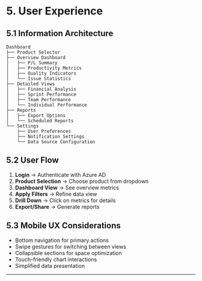 # 5. User Experience

## 5.1 Information Architecture
```
Dashboard
├── Product Selector
├── Overview Dashboard
│   ├── P/L Summary
│   ├── Productivity Metrics
│   ├── Quality Indicators
│   └── Issue Statistics
├── Detailed Views
│   ├── Financial Analysis
│   ├── Sprint Performance
│   ├── Team Performance
│   └── Individual Performance
├── Reports
│   ├── Export Options
│   └── Scheduled Reports
└── Settings
    ├── User Preferences
    ├── Notification Settings
    └── Data Source Configuration
```

## 5.2 User Flow
1. **Login** → Authenticate with Azure AD
2. **Product Selection** → Choose product from dropdown
3. **Dashboard View** → See overview metrics
4. **Apply Filters** → Refine data view
5. **Drill Down** → Click on metrics for details
6. **Export/Share** → Generate reports

## 5.3 Mobile UX Considerations
- Bottom navigation for primary actions
- Swipe gestures for switching between views
- Collapsible sections for space optimization
- Touch-friendly chart interactions
- Simplified data presentation

---
